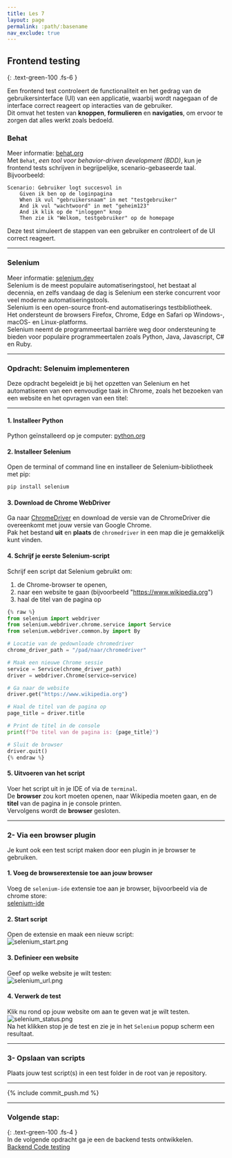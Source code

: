 ```yaml
---
title: Les 7
layout: page 
permalink: :path/:basename 
nav_exclude: true
---
```


## Frontend testing
{: .text-green-100 .fs-6 }

Een frontend test controleert de functionaliteit en het gedrag van de gebruikersinterface (UI) van een applicatie, waarbij wordt nagegaan of de interface correct reageert op interacties van de gebruiker.  
Dit omvat het testen van **knoppen**, **formulieren** en **navigaties**, om ervoor te zorgen dat alles werkt zoals bedoeld.  

### Behat
Meer informatie: [behat.org](https://docs.behat.org/en/latest/)  
Met `Behat`, _een tool voor behavior-driven development (BDD)_, kun je frontend tests schrijven in begrijpelijke, scenario-gebaseerde taal.  
Bijvoorbeeld:
```shell
Scenario: Gebruiker logt succesvol in
    Given ik ben op de loginpagina
    When ik vul "gebruikersnaam" in met "testgebruiker"
    And ik vul "wachtwoord" in met "geheim123"
    And ik klik op de "inloggen" knop
    Then zie ik "Welkom, testgebruiker" op de homepage
```
Deze test simuleert de stappen van een gebruiker en controleert of de UI correct reageert.

---
### Selenium
Meer informatie: [selenium.dev](https://www.selenium.dev/)  
Selenium is de meest populaire automatiseringstool, het bestaat al decennia, en zelfs vandaag de dag is Selenium een sterke concurrent voor veel moderne automatiseringstools.  
Selenium is een open-source front-end automatiserings testbibliotheek.  
Het ondersteunt de browsers Firefox, Chrome, Edge en Safari op Windows-, macOS- en Linux-platforms.  
Selenium neemt de programmeertaal barrière weg door ondersteuning te bieden voor populaire programmeertalen zoals Python, Java, Javascript, C# en Ruby.

---
### Opdracht: Selenuim implementeren
Deze opdracht begeleidt je bij het opzetten van Selenium en het automatiseren van een eenvoudige taak in Chrome, zoals het bezoeken van een website en het opvragen van een titel:

---
#### **1. Installeer Python**
Python geïnstalleerd op je computer: [python.org](https://www.python.org/downloads/)

#### **2. Installeer Selenium**
Open de terminal of command line en installeer de Selenium-bibliotheek met pip:
```bash
pip install selenium
```

#### **3. Download de Chrome WebDrive**r
Ga naar [ChromeDriver](https://sites.google.com/chromium.org/driver/) en download de versie van de ChromeDriver die overeenkomt met jouw versie van Google Chrome.  
Pak het bestand **uit** en **plaats** de `chromedriver` in een map die je gemakkelijk kunt vinden.

#### **4. Schrijf je eerste Selenium-script**
Schrijf een script dat Selenium gebruikt om:
1. de Chrome-browser te openen,  
2. naar een website te gaan (bijvoorbeeld "https://www.wikipedia.org")
3. haal de titel van de pagina op

```python
{% raw %}
from selenium import webdriver
from selenium.webdriver.chrome.service import Service
from selenium.webdriver.common.by import By

# Locatie van de gedownloade chromedriver
chrome_driver_path = "/pad/naar/chromedriver"

# Maak een nieuwe Chrome sessie
service = Service(chrome_driver_path)
driver = webdriver.Chrome(service=service)

# Ga naar de website
driver.get("https://www.wikipedia.org")

# Haal de titel van de pagina op
page_title = driver.title

# Print de titel in de console
print(f"De titel van de pagina is: {page_title}")

# Sluit de browser
driver.quit()
{% endraw %}
```

#### **5. Uitvoeren van het script**
Voer het script uit in je IDE of via de `terminal`.  
De **browser** zou kort moeten openen, naar Wikipedia moeten gaan, en de **titel** van de pagina in je console printen.  
Vervolgens wordt de **browser** gesloten.


---
### 2- Via een browser plugin 
Je kunt ook een test script maken door een plugin in je browser te gebruiken.  

#### **1. Voeg de browserextensie toe aan jouw browser**
Voeg de `selenium-ide` extensie toe aan je browser, bijvoorbeeld via de chrome store:  
[selenium-ide](https://chromewebstore.google.com/detail/selenium-ide/mooikfkahbdckldjjndioackbalphokd?hl=en)

#### **2. Start script**
Open de extensie en maak een nieuw script:  
![selenium_start.png](images/selenium_start.png)

#### **3. Definieer een website** 
Geef op welke website je wilt testen:  
![selenium_url.png](images/selenium_url.png)

#### **4. Verwerk de test**
Klik nu rond op jouw website om aan te geven wat je wilt testen.  
![selenium_status.png](images/selenium_status.png)  
Na het klikken stop je de test en zie je in het `Selenium` popup scherm een resultaat.


---
### 3- Opslaan van scripts
Plaats jouw test script(s) in een test folder in de root van je repository.


---
{% include commit_push.md %}

---
### Volgende stap:
{: .text-green-100 .fs-4 }  
In de volgende opdracht ga je een de backend tests ontwikkelen.  
[Backend Code testing](backend)


